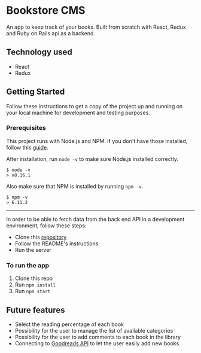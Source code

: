 # Bookstore CMS
An app to keep track of your books.
Built from scratch with React, Redux and Ruby on Rails api as a backend.

## Technology used

* React
* Redux

## Getting Started

Follow these instructions to get a copy of the project up and running on your
local machine for development and testing purposes.

### Prerequisites  

This project runs with Node.js and NPM. If you don't have those installed,
follow this
[guide](https://docs.npmjs.com/downloading-and-installing-node-js-and-npm).

After installation, run `node -v` to make sure Node.js installed correctly.
```
$ node -v
> v8.16.1
```
Also make sure that NPM is installed by running `npm -v`.
```
$ npm -v
> 6.11.2
```

<hr>

In order to be able to fetch data from the back end API in a development
environment, follow these steps:

* Clone this [repository](https://github.com/YellowPipe/bookstore-api)
* Follow the README's instructions
* Run the server

### To run the app

1. Clone this repo
2. Run `npm install`
3. Run `npm start`


## Future features

*  Select the reading percentage of each book
* Possibility for the user to manage the list of available categories
* Possibility for the user to add comments to each book in the library
* Connecting to [Goodreads API](https://www.goodreads.com/api) to let the user easily add new books

